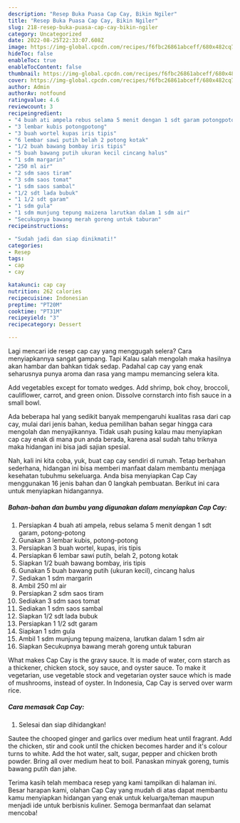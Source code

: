 ```yaml
---
description: "Resep Buka Puasa Cap Cay, Bikin Ngiler"
title: "Resep Buka Puasa Cap Cay, Bikin Ngiler"
slug: 218-resep-buka-puasa-cap-cay-bikin-ngiler
category: Uncategorized
date: 2022-08-25T22:33:07.608Z
image: https://img-global.cpcdn.com/recipes/f6fbc26861abceff/680x482cq70/cap-cay-foto-resep-utama.jpg
hideToc: false
enableToc: true
enableTocContent: false
thumbnail: https://img-global.cpcdn.com/recipes/f6fbc26861abceff/680x482cq70/cap-cay-foto-resep-utama.jpg
cover: https://img-global.cpcdn.com/recipes/f6fbc26861abceff/680x482cq70/cap-cay-foto-resep-utama.jpg
author: Admin
authorAv: notfound
ratingvalue: 4.6
reviewcount: 3
recipeingredient:
- "4 buah ati ampela rebus selama 5 menit dengan 1 sdt garam potongpotong"
- "3 lembar kubis potongpotong"
- "3 buah wortel kupas iris tipis"
- "6 lembar sawi putih belah 2 potong kotak"
- "1/2 buah bawang bombay iris tipis"
- "5 buah bawang putih ukuran kecil cincang halus"
- "1 sdm margarin"
- "250 ml air"
- "2 sdm saos tiram"
- "3 sdm saos tomat"
- "1 sdm saos sambal"
- "1/2 sdt lada bubuk"
- "1 1/2 sdt garam"
- "1 sdm gula"
- "1 sdm munjung tepung maizena larutkan dalam 1 sdm air"
- "Secukupnya bawang merah goreng untuk taburan"
recipeinstructions:

- "Sudah jadi dan siap dinikmati!"
categories:
- Resep
tags:
- cap
- cay

katakunci: cap cay 
nutrition: 262 calories
recipecuisine: Indonesian
preptime: "PT20M"
cooktime: "PT31M"
recipeyield: "3"
recipecategory: Dessert

---
```



Lagi mencari ide resep cap cay yang menggugah selera? Cara menyiapkannya sangat gampang. Tapi Kalau salah mengolah maka hasilnya akan hambar dan bahkan tidak sedap. Padahal cap cay yang enak seharusnya punya aroma dan rasa yang mampu memancing selera kita.


Add vegetables except for tomato wedges. Add shrimp, bok choy, broccoli, cauliflower, carrot, and green onion. Dissolve cornstarch into fish sauce in a small bowl.

Ada beberapa hal yang sedikit banyak mempengaruhi kualitas rasa dari cap cay, mulai dari jenis bahan, kedua pemilihan bahan segar hingga cara mengolah dan menyajikannya. Tidak usah pusing kalau mau menyiapkan cap cay enak di mana pun anda berada, karena asal sudah tahu triknya maka hidangan ini bisa jadi sajian spesial.


Nah, kali ini kita coba, yuk, buat cap cay sendiri di rumah. Tetap berbahan sederhana, hidangan ini bisa memberi manfaat dalam membantu menjaga kesehatan tubuhmu sekeluarga. Anda bisa menyiapkan Cap Cay menggunakan 16 jenis bahan dan 0 langkah pembuatan. Berikut ini cara untuk menyiapkan hidangannya.

<!--inarticleads1-->

##### Bahan-bahan dan bumbu yang digunakan dalam menyiapkan Cap Cay:

1. Persiapkan 4 buah ati ampela, rebus selama 5 menit dengan 1 sdt garam, potong-potong
1. Gunakan 3 lembar kubis, potong-potong
1. Persiapkan 3 buah wortel, kupas, iris tipis
1. Persiapkan 6 lembar sawi putih, belah 2, potong kotak
1. Siapkan 1/2 buah bawang bombay, iris tipis
1. Gunakan 5 buah bawang putih (ukuran kecil), cincang halus
1. Sediakan 1 sdm margarin
1. Ambil 250 ml air
1. Persiapkan 2 sdm saos tiram
1. Sediakan 3 sdm saos tomat
1. Sediakan 1 sdm saos sambal
1. Siapkan 1/2 sdt lada bubuk
1. Persiapkan 1 1/2 sdt garam
1. Siapkan 1 sdm gula
1. Ambil 1 sdm munjung tepung maizena, larutkan dalam 1 sdm air
1. Siapkan Secukupnya bawang merah goreng untuk taburan


What makes Cap Cay is the gravy sauce. It is made of water, corn starch as a thickener, chicken stock, soy sauce, and oyster sauce. To make it vegetarian, use vegetable stock and vegetarian oyster sauce which is made of mushrooms, instead of oyster. In Indonesia, Cap Cay is served over warm rice. 

<!--inarticleads2-->

##### Cara memasak Cap Cay:


1. Selesai dan siap dihidangkan!

Sautee the chooped ginger and garlics over medium heat until fragrant. Add the chicken, stir and cook until the chicken becomes harder and it&#39;s colour turns to white. Add the hot water, salt, sugar, pepper and chicken broth powder. Bring all over medium heat to boil. Panaskan minyak goreng, tumis bawang putih dan jahe. 

Terima kasih telah membaca resep yang kami tampilkan di halaman ini. Besar harapan kami, olahan Cap Cay yang mudah di atas dapat membantu kamu menyiapkan hidangan yang enak untuk keluarga/teman maupun menjadi ide untuk berbisnis kuliner. Semoga bermanfaat dan selamat mencoba!
